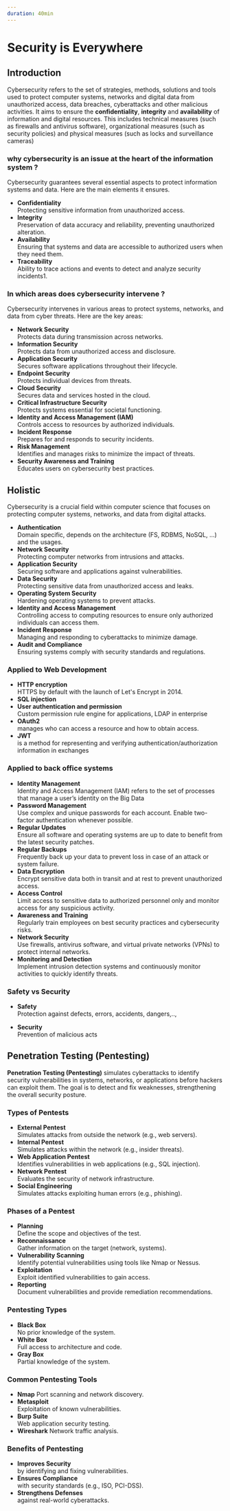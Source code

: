 ```yaml
---
duration: 40min
---
```


# Security is Everywhere

## Introduction

Cybersecurity refers to the set of strategies, methods, solutions and tools used to protect computer systems, networks and digital data from unauthorized access, data breaches, cyberattacks and other malicious activities.
It aims to ensure the **confidentiality**, **integrity** and **availability** of information and digital resources. This includes technical measures (such as firewalls and antivirus software), organizational measures (such as security policies) and physical measures (such as locks and surveillance cameras)

### why cybersecurity is an issue at the heart of the information system ?

Cybersecurity guarantees several essential aspects to protect information systems and data. Here are the main elements it ensures.

- **Confidentiality**  
  Protecting sensitive information from unauthorized access.
- **Integrity**  
  Preservation of data accuracy and reliability, preventing unauthorized alteration.
- **Availability**  
  Ensuring that systems and data are accessible to authorized users when they need them.
- **Traceability**  
  Ability to trace actions and events to detect and analyze security incidents1.

### In which areas does cybersecurity intervene ?

Cybersecurity intervenes in various areas to protect systems, networks, and data from cyber threats. Here are the key areas:

- **Network Security**  
  Protects data during transmission across networks.
- **Information Security**  
  Protects data from unauthorized access and disclosure.
- **Application Security**  
  Secures software applications throughout their lifecycle.
- **Endpoint Security**  
  Protects individual devices from threats.
- **Cloud Security**  
  Secures data and services hosted in the cloud.
- **Critical Infrastructure Security**  
  Protects systems essential for societal functioning.
- **Identity and Access Management (IAM)**  
  Controls access to resources by authorized individuals.
- **Incident Response**  
  Prepares for and responds to security incidents.
- **Risk Management**  
  Identifies and manages risks to minimize the impact of threats.
- **Security Awareness and Training**  
  Educates users on cybersecurity best practices.


## Holistic

Cybersecurity is a crucial field within computer science that focuses on protecting computer systems, networks, and data from digital attacks.

- **Authentication**  
  Domain specific, depends on the architecture (FS, RDBMS, NoSQL, ...) and the usages.
- **Network Security**    
  Protecting computer networks from intrusions and attacks.
- **Application Security**  
  Securing software and applications against vulnerabilities.
- **Data Security**   
  Protecting sensitive data from unauthorized access and leaks.
- **Operating System Security**  
  Hardening operating systems to prevent attacks.
- **Identity and Access Management**  
  Controlling access to computing resources to ensure only authorized individuals can access them.
- **Incident Response**  
  Managing and responding to cyberattacks to minimize damage.
- **Audit and Compliance**  
  Ensuring systems comply with security standards and regulations.

### Applied to Web Development

- **HTTP encryption**  
  HTTPS by default with the launch of Let's Encrypt in 2014.
- **SQL injection**  
- **User authentication and permission**  
  Custom permission rule engine for applications, LDAP in enterprise
- **OAuth2**  
  manages who can access a resource and how to obtain access. 
- **JWT**  
  is a method for representing and verifying authentication/authorization information in exchanges

### Applied to back office systems

- **Identity Management**  
  Identity and Access Management (IAM) refers to the set of processes that manage a user’s identity on the Big Data
- **Password Management**  
  Use complex and unique passwords for each account. Enable two-factor authentication whenever possible.
- **Regular Updates**  
  Ensure all software and operating systems are up to date to benefit from the latest security patches.
- **Regular Backups**  
  Frequently back up your data to prevent loss in case of an attack or system failure.
- **Data Encryption**  
  Encrypt sensitive data both in transit and at rest to prevent unauthorized access.
- **Access Control**  
  Limit access to sensitive data to authorized personnel only and monitor access for any suspicious activity.
- **Awareness and Training**  
  Regularly train employees on best security practices and cybersecurity risks.
- **Network Security**  
  Use firewalls, antivirus software, and virtual private networks (VPNs) to protect internal networks.
- **Monitoring and Detection**  
  Implement intrusion detection systems and continuously monitor activities to quickly identify threats.

### Safety vs Security

- **Safety**  
 Protection against defects, errors, accidents, dangers,..,

- **Security**  
 Prevention of malicious acts

## Penetration Testing (Pentesting)

**Penetration Testing (Pentesting)** simulates cyberattacks to identify security vulnerabilities in systems, 
networks, or applications before hackers can exploit them. The goal is to detect and fix weaknesses, strengthening the overall security posture.

### Types of Pentests

- **External Pentest**  
  Simulates attacks from outside the network (e.g., web servers).
- **Internal Pentest**  
  Simulates attacks within the network (e.g., insider threats).
- **Web Application Pentest**  
  Identifies vulnerabilities in web applications (e.g., SQL injection).
- **Network Pentest**  
  Evaluates the security of network infrastructure.
- **Social Engineering**  
  Simulates attacks exploiting human errors (e.g., phishing).

### Phases of a Pentest

- **Planning**  
  Define the scope and objectives of the test.
- **Reconnaissance**  
  Gather information on the target (network, systems).
- **Vulnerability Scanning**  
  Identify potential vulnerabilities using tools like Nmap or Nessus.
- **Exploitation**  
  Exploit identified vulnerabilities to gain access.
- **Reporting**  
  Document vulnerabilities and provide remediation recommendations.

### Pentesting Types

- **Black Box**  
  No prior knowledge of the system.
- **White Box**  
  Full access to architecture and code.
- **Gray Box**  
  Partial knowledge of the system.

### Common Pentesting Tools

- **Nmap**
  Port scanning and network discovery.
- **Metasploit**  
  Exploitation of known vulnerabilities.
- **Burp Suite**  
  Web application security testing.
- **Wireshark**
  Network traffic analysis.

### Benefits of Pentesting

- **Improves Security**  
  by identifying and fixing vulnerabilities.
- **Ensures Compliance**  
  with security standards (e.g., ISO, PCI-DSS).
- **Strengthens Defenses**  
  against real-world cyberattacks.
